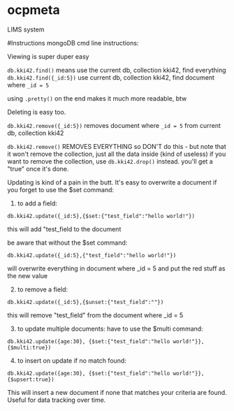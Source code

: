 # ocpmeta
LIMS system


#Instructions
mongoDB cmd line instructions:

Viewing is super duper easy

`db.kki42.find()` means use the current db, collection kki42, find everything
`db.kki42.find({_id:5})` use current db, collection kki42, find document where `_id = 5`

using `.pretty()` on the end makes it much more readable, btw

Deleting is easy too.

`db.kki42.remove({_id:5})` removes document where `_id = 5` from current db, collection kki42

`db.kki42.remove()` REMOVES EVERYTHING so DON'T do this - but note that it won't remove the collection, just all the data inside (kind of useless)
        if you want to remove the collection, use `db.kki42.drop()` instead. you'll get a "true" once it's done.


Updating is kind of a pain in the butt. It's easy to overwrite a document if you forget to use the $set command:

1. to add a field:
 ```
 db.kki42.update({_id:5},{$set:{"test_field":"hello world!"})
 ```
 this will add "test_field to the document

 be aware that without the $set command:
 ```
 db.kki42.update({_id:5},{"test_field":"hello world!"})
 ```
 will overwrite everything in document where _id = 5 and put the red stuff as the new value

2. to remove a field:
 ```
 db.kki42.update({_id:5},{$unset:{"test_field":""})
 ```
 this will remove "test_field" from the document where _id = 5

3. to update multiple documents:
        have to use the $multi command:

 ```
 db.kki42.update({age:30}, {$set:{"test_field":"hello world!"}},{$multi:true})
 ```

4. to insert on update if no match found:
 ```
 db.kki42.update({age:30}, {$set:{"test_field":"hello world!"}},{$upsert:true})
 ```

 This will insert a new document if none that matches your criteria are found. Useful for data tracking over time.
